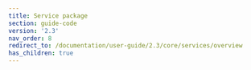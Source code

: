 ```yaml
---
title: Service package
section: guide-code
version: '2.3'
nav_order: 8
redirect_to: /documentation/user-guide/2.3/core/services/overview
has_children: true
---
```


